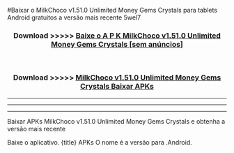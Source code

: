 #Baixar o MilkChoco v1.51.0 Unlimited Money Gems Crystals   para tablets Android gratuitos a versão mais recente 5wel7


<div align="center">
<h3>Download >>>>> <a href="https://pt-web.web.app/?pt= MilkChoco v1.51.0 Unlimited Money Gems Crystals ">Baixe o A P K MilkChoco v1.51.0 Unlimited Money Gems Crystals  [sem anúncios]</a></h3><br>

<h3>Download >>>>> <a href="https://pt-web.web.app/?pt= MilkChoco v1.51.0 Unlimited Money Gems Crystals ">MilkChoco v1.51.0 Unlimited Money Gems Crystals  Baixar APKs</a></h3>
</div>

----------------------------------------------------------

----------------------------------------------------------

----------------------------------------------------------

Baixar APKs MilkChoco v1.51.0 Unlimited Money Gems Crystals  e obtenha a versão mais recente

Baixe o aplicativo. {title} APKs O nome é a versão para .Android.


